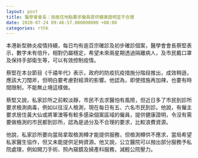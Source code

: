 ```yaml
---
layout: post
title: 醫學會會長：按居住地點要求僱員提供健康證明並不合理
date: 2020-07-24 09:46:57.000000000 +08:00
categories: rthk
---
```


本港新型肺炎疫情持續，每日均有逾百宗確診及初步確診個案，醫學會會長蔡堅表示，數字未有倍升，相對仍屬穩定，希望未來兩星期透過隔離病人，及市民戴口罩及保持手部衛生等，可以有效控制疫情。

蔡堅在本台節目《千禧年代》表示，政府的防疫抗疫措施分階段推出，成效稍遜，應該大刀闊斧，但明白要考慮對經濟的影響。他認為，即使措施再加辣，也要有時間限制，不能無止境這樣做。

蔡堅又說，私家診所之前較淡靜，市民不去求醫怕有風險，但近日多了市民到診所要求檢測病毒，例如以往沒人檢測，現在每日有五、六名市民到診。他說，有僱主要求居住黃大仙或將軍澳等有較多感染個案區域的僱員，提供健康證明，令沒有需要做檢測的市民都到診所，認為是過分及不合理的要求，比較浪費資源。

他說，私家診所要向當局拿取檢測樽才能提供服務，但檢測樽供不應求，當局希望私家醫生協作，但又未能提供足夠資源。他又說，公立醫院可以撥出部分服務予私院處理，例如開刀手術、照內窺鏡及婦產科服務，減輕公院壓力。
